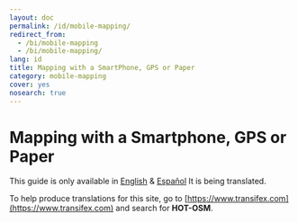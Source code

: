 ```yaml
---
layout: doc
permalink: /id/mobile-mapping/
redirect_from:
  - /bi/mobile-mapping
  - /bi/mobile-mapping/
lang: id
title: Mapping with a SmartPhone, GPS or Paper
category: mobile-mapping
cover: yes
nosearch: true
---
```


Mapping with a Smartphone, GPS or Paper
=============================

This guide is only available in [English](/en/mobile-mapping/) & [Español](/es/mobile-mapping/) It is being translated.

To help produce translations for this site, go to [https://www.transifex.com](https://www.transifex.com) and search for **HOT-OSM**.
